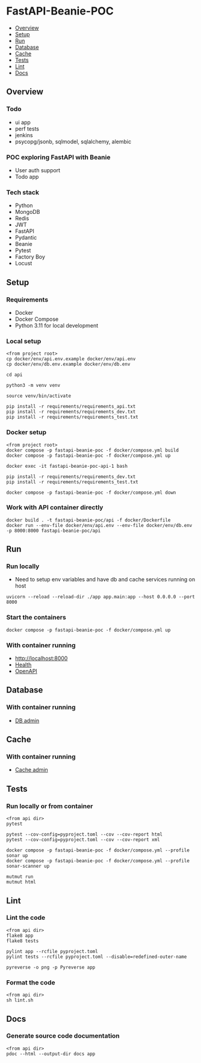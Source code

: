 # FastAPI-Beanie-POC

- [Overview](#overview)
- [Setup](#setup)
- [Run](#run)
- [Database](#database)
- [Cache](#cache)
- [Tests](#tests)
- [Lint](#lint)
- [Docs](#run)

## Overview

### Todo

* ui app
* perf tests
* jenkins
* psycopg/jsonb, sqlmodel, sqlalchemy, alembic

### POC exploring FastAPI with Beanie

* User auth support
* Todo app

### Tech stack

* Python
* MongoDB
* Redis
* JWT
* FastAPI
* Pydantic
* Beanie
* Pytest
* Factory Boy
* Locust

## Setup

### Requirements

* Docker
* Docker Compose
* Python 3.11 for local development

### Local setup

```
<from project root>
cp docker/env/api.env.example docker/env/api.env
cp docker/env/db.env.example docker/env/db.env

cd api

python3 -m venv venv

source venv/bin/activate

pip install -r requirements/requirements_api.txt
pip install -r requirements/requirements_dev.txt
pip install -r requirements/requirements_test.txt
```

### Docker setup

```
<from project root>
docker compose -p fastapi-beanie-poc -f docker/compose.yml build
docker compose -p fastapi-beanie-poc -f docker/compose.yml up

docker exec -it fastapi-beanie-poc-api-1 bash

pip install -r requirements/requirements_dev.txt
pip install -r requirements/requirements_test.txt

docker compose -p fastapi-beanie-poc -f docker/compose.yml down
```

### Work with API container directly

```
docker build . -t fastapi-beanie-poc/api -f docker/Dockerfile
docker run --env-file docker/env/api.env --env-file docker/env/db.env -p 8000:8000 fastapi-beanie-poc/api
```

## Run

### Run locally

* Need to setup env variables and have db and cache services running on host

```
uvicorn --reload --reload-dir ./app app.main:app --host 0.0.0.0 --port 8000
```

### Start the containers

```
docker compose -p fastapi-beanie-poc -f docker/compose.yml up
```

### With container running

* [http://localhost:8000](http://localhost:8000)
* [Health](http://localhost:8000/api/v1/health)
* [OpenAPI](http://localhost:8000/docs)

## Database

### With container running

* [DB admin](http://localhost:8001)

## Cache

### With container running

* [Cache admin](http://localhost:8002)

## Tests

### Run locally or from container

```
<from api dir>
pytest

pytest --cov-config=pyproject.toml --cov --cov-report html
pytest --cov-config=pyproject.toml --cov --cov-report xml

docker compose -p fastapi-beanie-poc -f docker/compose.yml --profile sonar up
docker compose -p fastapi-beanie-poc -f docker/compose.yml --profile sonar-scanner up

mutmut run
mutmut html
```

## Lint

### Lint the code

```
<from api dir>
flake8 app
flake8 tests

pylint app --rcfile pyproject.toml
pylint tests --rcfile pyproject.toml --disable=redefined-outer-name

pyreverse -o png -p Pyreverse app
```

### Format the code

```
<from api dir>
sh lint.sh
```

## Docs

### Generate source code documentation

```
<from api dir>
pdoc --html --output-dir docs app
```
